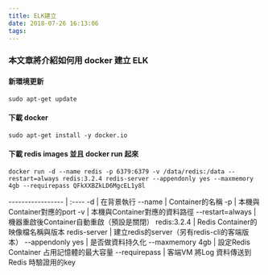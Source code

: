 ```yaml
---
title: ELK建立
date: 2018-07-26 16:13:06
tags:
---
```


### 本文章將介紹如何用 docker 建立 ELK

#### 新環境更新

```
sudo apt-get update
```

#### 下載 docker

```
sudo apt-get install -y docker.io
```

#### 下載 redis images 並且 docker run 起來 

```
docker run -d --name redis -p 6379:6379 -v /data/redis:/data --restart=always redis:3.2.4 redis-server --appendonly yes --maxmemory 4gb --requirepass QFkXXBZkLD6MgcEL1y8l
```

----------------- | :----
-d	              | 在背景執行
--name	          | Container的名稱
-p	              | 本機與Container對應的port
-v	              | 本機與Container對應的資料路徑
--restart=always  |	機器重啟後Container自動重啟（預設是關閉）
redis:3.2.4	      | Redis Container的映像檔名稱與版本
redis-server      | 建立redis的server（另有redis-cli的客端版本）
--appendonly yes  | 是否做資料持久化
--maxmemory 4gb	  | 設定Redis Container 占用記憶體的最大容量
--requirepass     | 客端VM 將Log 資料傳送到Redis 時驗證用的key

